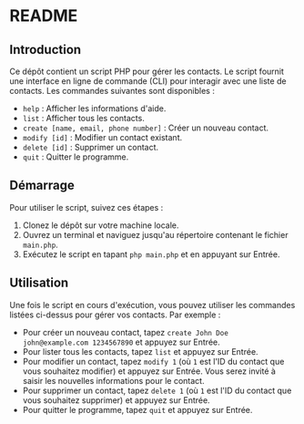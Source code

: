 # README

## Introduction

Ce dépôt contient un script PHP pour gérer les contacts. Le script fournit une interface en ligne de commande (CLI) pour interagir avec une liste de contacts. Les commandes suivantes sont disponibles :

- `help` : Afficher les informations d'aide.
- `list` : Afficher tous les contacts.
- `create [name, email, phone number]` : Créer un nouveau contact.
- `modify [id]` : Modifier un contact existant.
- `delete [id]` : Supprimer un contact.
- `quit` : Quitter le programme.

## Démarrage

Pour utiliser le script, suivez ces étapes :

1. Clonez le dépôt sur votre machine locale.
2. Ouvrez un terminal et naviguez jusqu'au répertoire contenant le fichier `main.php`.
3. Exécutez le script en tapant `php main.php` et en appuyant sur Entrée.

## Utilisation

Une fois le script en cours d'exécution, vous pouvez utiliser les commandes listées ci-dessus pour gérer vos contacts. Par exemple :

- Pour créer un nouveau contact, tapez `create John Doe john@example.com 1234567890` et appuyez sur Entrée.
- Pour lister tous les contacts, tapez `list` et appuyez sur Entrée.
- Pour modifier un contact, tapez `modify 1` (où `1` est l'ID du contact que vous souhaitez modifier) et appuyez sur Entrée. Vous serez invité à saisir les nouvelles informations pour le contact.
- Pour supprimer un contact, tapez `delete 1` (où `1` est l'ID du contact que vous souhaitez supprimer) et appuyez sur Entrée.
- Pour quitter le programme, tapez `quit` et appuyez sur Entrée.
